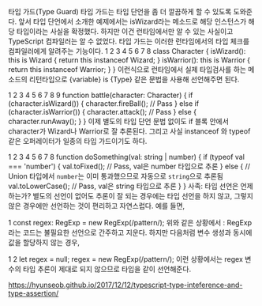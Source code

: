 타입 가드(Type Guard)
타입 가드는 타입 단언을 좀 더 깔끔하게 할 수 있도록 도와준다. 앞서 타입 단언에서 소개한 예제에서는 isWizard라는 메소드로 해당 인스턴스가 해당 타입이라는 사실을 확정했다. 하지만 이건 런타임에서만 알 수 있는 사실이고 TypeScript 컴파일러는 알 수 없었다. 타입 가드는 이러한 런타임에서의 타입 체크를 컴파일러에게 알려주는 기능이다.
1
2
3
4
5
6
7
8
class Character {
  isWizard(): this is Wizard {
    return this instanceof Wizard;
  }
  isWarrior(): this is Warrior {
    return this instanceof Warrior;
  }
}
이런식으로 런타임에서 실제 타입검사를 하는 메소드의 리턴타입으로 {variable} is {Type} 같은 문법을 사용해 선언해주면 된다.

1
2
3
4
5
6
7
8
9
function battle(character: Character) {
  if (character.isWizard()) {
    character.fireBall(); // Pass
  } else if (character.isWarrior()) {
    character.attack(); // Pass
  } else {
    character.runAway();
  }
}
이제 별도의 타입 단언 문법 없이도 if 블록 안에서 character가 Wizard나 Warrior로 잘 추론된다. 그리고 사실 instanceof 와 typeof 같은 오퍼레이터가 일종의 타입 가드이기도 하다.

1
2
3
4
5
6
7
8
function doSomething(val: string | number) {
  if (typeof val === 'number') {
    val.toFixed(); // Pass, val은 number 타입으로 추론
  } else {
    // Union 타입에서 `number`는 이미 통과했으므로 자동으로 `string`으로 추론됨
    val.toLowerCase(); // Pass, val은 string 타입으로 추론
  }
}
사족: 타입 선언은 언제하는가?
별도의 선언이 없어도 추론이 잘 되는 경우에는 타입 선언을 하지 않고, 그렇지 않은 경우에만 선언하는 것이 편리하고 자연스럽다. 예를 들면,

1
const regex: RegExp = new RegExp(/pattern/);
위와 같은 상황에서 : RegExp 라는 코드는 불필요한 선언으로 간주하고 지운다. 하지만 다음처럼 변수 생성과 동시에 값을 할당하지 않는 경우,

1
2
let regex = null;
regex = new RegExp(/pattern/);
이런 상황에서는 regex 변수의 타입 추론이 제대로 되지 않으므로 타입을 같이 선언해준다.

https://hyunseob.github.io/2017/12/12/typescript-type-inteference-and-type-assertion/